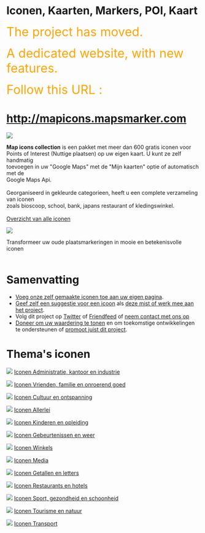 # Iconen, Kaarten, Markers, POI, Kaart #


<font color='orange' size='6'>The project has moved. </font><br><br><font color='orange' size='6'>A dedicated website, with new features. </font><br><br><font color='orange' size='6'>Follow this URL : </font>

<h1><a href='http://mapicons.mapsmarker.com'>http://mapicons.mapsmarker.com</a></h1>

<a href='http://mapicons.mapsmarker.com'><img src='http://google-maps-icons.googlecode.com/files/mic-smallcap.gif' /></a>



<b>Map icons collection</b> is een pakket met meer dan 600 gratis iconen voor<br>
Points of Interest (Nuttige plaatsen) op uw eigen kaart. U kunt ze zelf handmatig<br>
toevoegen in uw "Google Maps" met de "Mijn kaarten" optie of automatisch met de<br>
Google Maps Api.<br>
<br>
Georganiseerd in gekleurde categorieen, heeft u een complete verzameling van iconen<br>
zoals bioscoop, school, bank, japans restaurant of kledingswinkel.<br>
<br>
<a href='http://code.google.com/p/google-maps-icons/#All_the_markers'>Overzicht van alle iconen</a>

<img src='http://google-maps-icons.googlecode.com/files/presentation-nl.jpg' />

Transformeer uw oude plaatsmarkeringen in mooie en betekenisvolle iconen<br>
<br>
<h1>Samenvatting</h1>

<ul><li><a href='HowToAddNewIcons.md'>Voeg onze zelf gemaakte iconen toe aan uw eigen pagina</a>.<br>
</li><li><a href='http://code.google.com/p/google-maps-icons/issues/entry'>Geef zelf een suggestie voor een icoon</a> als <a href='Contribute.md'>deze mist of werk mee aan het project</a>.<br>
</li><li>Volg dit project op <a href='http://www.twitter.com/nicomollet'>Twitter</a> of <a href='http://friendfeed.com/nicomollet'>Friendfeed</a> of <a href='Contact.md'>neem contact met ons op</a>
</li><li><a href='Donate.md'>Doneer om uw waardering te tonen</a> en om toekomstige ontwikkelingen te ondersteunen of <a href='Promote.md'>promoot juist dit project</a>.</li></ul>

<h1>Thema's iconen</h1>

<img src='http://google-maps-icons.googlecode.com/files/nav-offices.gif' /> <a href='OfficesIcons.md'>Iconen Administratie, kantoor en industrie</a>

<img src='http://google-maps-icons.googlecode.com/files/nav-friends.gif' /> <a href='FriendsIcons.md'>Iconen Vrienden, familie en onroerend goed</a>

<img src='http://google-maps-icons.googlecode.com/files/nav-culture.gif' /> <a href='CultureIcons.md'>Iconen Cultuur en ontspanning</a>

<img src='http://google-maps-icons.googlecode.com/files/nav-misc.gif' /> <a href='MiscellaneousIcons.md'>Iconen Allerlei</a>

<img src='http://google-maps-icons.googlecode.com/files/nav-education.gif' /> <a href='EducationIcons.md'>Iconen Kinderen en opleiding</a>

<img src='http://google-maps-icons.googlecode.com/files/nav-events.gif' /> <a href='EventsIcons.md'>Iconen Gebeurtenissen en weer</a>

<img src='http://google-maps-icons.googlecode.com/files/nav-stores.gif' /> <a href='StoresIcons.md'>Iconen Winkels</a>

<img src='http://google-maps-icons.googlecode.com/files/nav-media.gif' /> <a href='MediaIcons.md'>Iconen Media</a>

<img src='http://google-maps-icons.googlecode.com/files/nav-numeric.png' /> <a href='NumericIcons.md'>Iconen Getallen en letters</a>

<img src='http://google-maps-icons.googlecode.com/files/nav-restaurants.gif' /> <a href='RestaurantsIcons.md'>Iconen Restaurants en hotels</a>

<img src='http://google-maps-icons.googlecode.com/files/nav-sports.gif' /> <a href='SportsIcons.md'>Iconen Sport, gezondheid en schoonheid</a>

<img src='http://google-maps-icons.googlecode.com/files/nav-tourism.gif' /> <a href='TourismIcons.md'>Iconen Tourisme en natuur</a>

<img src='http://google-maps-icons.googlecode.com/files/nav-transportation.gif' /> <a href='TransportationIcons.md'>Iconen Transport</a>